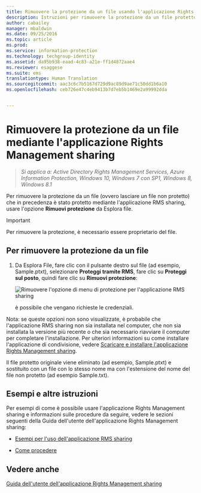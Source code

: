 ```yaml
---
title: Rimuovere la protezione da un file usando l'applicazione Rights Management sharing | Azure Information Protection
description: Istruzioni per rimuovere la protezione da un file protetto in precedenza con l'applicazione RMS sharing.
author: cabailey
manager: mbaldwin
ms.date: 09/25/2016
ms.topic: article
ms.prod: 
ms.service: information-protection
ms.technology: techgroup-identity
ms.assetid: da95b938-eaad-4c83-a21e-ff1d4872aae4
ms.reviewer: esaggese
ms.suite: ems
translationtype: Human Translation
ms.sourcegitcommit: aac3c6c7b5167d729d9ac89d9ae71c50dd1b6a10
ms.openlocfilehash: ceb726e47c4eb9413b7d7eb5b1469e2a99992dda


---
```


# Rimuovere la protezione da un file mediante l'applicazione Rights Management sharing

>*Si applica a: Active Directory Rights Management Services, Azure Information Protection, Windows 10, Windows 7 con SP1, Windows 8, Windows 8.1*

Per rimuovere la protezione da un file (ovvero lasciare un file non protetto) che in precedenza è stato protetto mediante l'applicazione RMS sharing, usare l'opzione **Rimuovi protezione** da Esplora file.

> [!IMPORTANT]
> Per rimuovere la protezione, è necessario essere proprietario del file.

## Per rimuovere la protezione da un file

1.  Da Esplora File, fare clic con il pulsante destro sul file (ad esempio, Sample.ptxt), selezionare **Proteggi tramite RMS**, fare clic su **Proteggi sul posto**, quindi fare clic su **Rimuovi protezione**:

    ![Rimuovere l'opzione di menu di protezione per l'applicazione RMS sharing](../media/ADRMS_MSRMSApp_RemoveProtection.png)

    è possibile che vengano richieste le credenziali.

Nota: se queste opzioni non sono visualizzate, è probabile che l'applicazione RMS sharing non sia installata nel computer, che non sia installata la versione più recente o che sia necessario riavviare il computer per completare l'installazione. Per ulteriori informazioni su come installare l'applicazione di condivisione, vedere [Scaricare e installare l'applicazione Rights Management sharing](install-sharing-app.md).

Il file protetto originale viene eliminato (ad esempio, Sample.ptxt) e sostituito con un file con lo stesso nome ma con l'estensione del nome del file non protetto (ad esempio Sample.txt).

## Esempi e altre istruzioni
Per esempi di come è possibile usare l'applicazione Rights Management sharing e informazioni sulle procedure da seguire, vedere le sezioni seguenti della Guida dell'utente dell'applicazione Rights Management sharing:

-   [Esempi per l'uso dell'applicazione RMS sharing](sharing-app-user-guide.md#examples-for-using-the-rms-sharing-application)

-   [Come procedere](sharing-app-user-guide.md#what-do-you-want-to-do)

## Vedere anche
[Guida dell'utente dell'applicazione Rights Management sharing](sharing-app-user-guide.md)



<!--HONumber=Sep16_HO4-->


